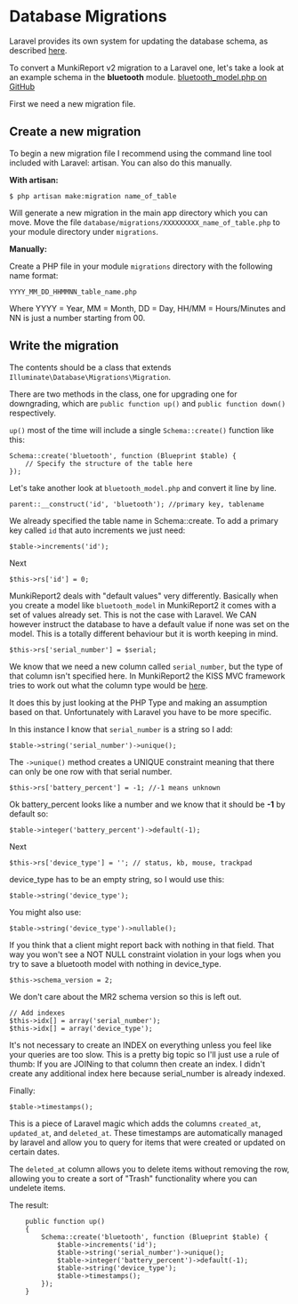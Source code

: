 # Database Migrations

Laravel provides its own system for updating the database schema, as described [here](https://laravel.com/docs/5.4/migrations).

To convert a MunkiReport v2 migration to a Laravel one, let's take a look at an example schema in the **bluetooth** module.
[bluetooth_model.php on GitHub](https://github.com/munkireport/munkireport-php/blob/master/app/modules/bluetooth/bluetooth_model.php#L8)

First we need a new migration file.

## Create a new migration

To begin a new migration file I recommend using the command line tool included with Laravel: artisan.
You can also do this manually.

**With artisan:**

    $ php artisan make:migration name_of_table
    
Will generate a new migration in the main app directory which you can move.
Move the file `database/migrations/XXXXXXXXX_name_of_table.php` to your module directory under `migrations`.

**Manually:**

Create a PHP file in your module `migrations` directory with the following name format:

    YYYY_MM_DD_HHMMNN_table_name.php
    
Where YYYY = Year, MM = Month, DD = Day, HH/MM = Hours/Minutes and NN is just a number starting from 00.

## Write the migration

The contents should be a class that extends `Illuminate\Database\Migrations\Migration`.

There are two methods in the class, one for upgrading one for downgrading, which are `public function up()` and
`public function down()` respectively.

`up()` most of the time will include a single `Schema::create()` function like this:

    Schema::create('bluetooth', function (Blueprint $table) {
        // Specify the structure of the table here
    });
    
Let's take another look at `bluetooth_model.php` and convert it line by line.

    parent::__construct('id', 'bluetooth'); //primary key, tablename
    
We already specified the table name in Schema::create. To add a primary key called `id` that auto increments we just
need:

    $table->increments('id');
    
Next

    $this->rs['id'] = 0;
    
MunkiReport2 deals with "default values" very differently. Basically when you create a model like `bluetooth_model` in
MunkiReport2 it comes with a set of values already set. This is not the case with Laravel. We CAN however instruct the
database to have a default value if none was set on the model. This is a totally different behaviour but it is worth
keeping in mind.

    $this->rs['serial_number'] = $serial;
    
We know that we need a new column called `serial_number`, but the type of that column isn't specified here.
In MunkiReport2 the KISS MVC framework tries to work out what the column type would be 
[here](https://github.com/munkireport/munkireport-php/blob/master/system/kissmvc.php#L422).

It does this by just looking at the PHP Type and making an assumption based on that.
Unfortunately with Laravel you have to be more specific.

In this instance I know that `serial_number` is a string so I add:

    $table->string('serial_number')->unique();
    
The `->unique()` method creates a UNIQUE constraint meaning that there can only be one row with that serial number.

    $this->rs['battery_percent'] = -1; //-1 means unknown
    
Ok battery_percent looks like a number and we know that it should be **-1** by default so:

    $table->integer('battery_percent')->default(-1);
    
Next

    $this->rs['device_type'] = ''; // status, kb, mouse, trackpad
    
device_type has to be an empty string, so I would use this:

    $table->string('device_type');
    
You might also use:

    $table->string('device_type')->nullable();
    
If you think that a client might report back with nothing in that field. That way you won't see a NOT NULL constraint
violation in your logs when you try to save a bluetooth model with nothing in device_type.

    $this->schema_version = 2;
    
We don't care about the MR2 schema version so this is left out.

    // Add indexes
    $this->idx[] = array('serial_number');
    $this->idx[] = array('device_type');
    
It's not necessary to create an INDEX on everything unless you feel like your queries are too slow. This is a pretty
big topic so I'll just use a rule of thumb: If you are JOINing to that column then create an index. I didn't create
any additional index here because serial_number is already indexed.

Finally:

    $table->timestamps();
    
This is a piece of Laravel magic which adds the columns `created_at`, `updated_at`, and `deleted_at`. These timestamps
are automatically managed by laravel and allow you to query for items that were created or updated on certain dates.

The `deleted_at` column allows you to delete items without removing the row, allowing you to create a sort of "Trash"
functionality where you can undelete items.

The result:

        public function up()
        {
            Schema::create('bluetooth', function (Blueprint $table) {
                $table->increments('id');
                $table->string('serial_number')->unique();
                $table->integer('battery_percent')->default(-1);
                $table->string('device_type');
                $table->timestamps();
            });
        }
        




